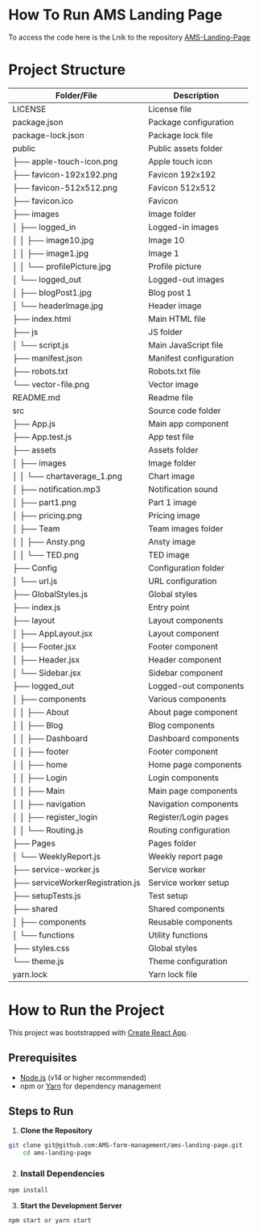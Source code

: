 # How To Run AMS Landing Page 
To access the code here is the Lnik to the repository
[AMS-Landing-Page](https://github.com/AMS-farm-management/ams-landing-page)

# Project Structure

| Folder/File                         | Description                  |
|-------------------------------------|------------------------------|
| LICENSE                             | License file                |
| package.json                        | Package configuration       |
| package-lock.json                   | Package lock file           |
| public                              | Public assets folder        |
| ├── apple-touch-icon.png            | Apple touch icon            |
| ├── favicon-192x192.png             | Favicon 192x192             |
| ├── favicon-512x512.png             | Favicon 512x512             |
| ├── favicon.ico                     | Favicon                     |
| ├── images                          | Image folder                |
| │   ├── logged_in                   | Logged-in images            |
| │   │   ├── image10.jpg             | Image 10                    |
| │   │   ├── image1.jpg              | Image 1                     |
| │   │   └── profilePicture.jpg      | Profile picture             |
| │   └── logged_out                  | Logged-out images           |
| │       ├── blogPost1.jpg           | Blog post 1                 |
| │       └── headerImage.jpg         | Header image                |
| ├── index.html                      | Main HTML file              |
| ├── js                               | JS folder                   |
| │   └── script.js                   | Main JavaScript file        |
| ├── manifest.json                   | Manifest configuration      |
| ├── robots.txt                      | Robots.txt file             |
| └── vector-file.png                 | Vector image                |
| README.md                           | Readme file                 |
| src                                 | Source code folder          |
| ├── App.js                          | Main app component          |
| ├── App.test.js                     | App test file               |
| ├── assets                           | Assets folder               |
| │   ├── images                      | Image folder                |
| │   │   └── chartaverage_1.png      | Chart image                 |
| │   ├── notification.mp3            | Notification sound          |
| │   ├── part1.png                   | Part 1 image                |
| │   ├── pricing.png                 | Pricing image               |
| │   ├── Team                        | Team images folder          |
| │   │   ├── Ansty.png               | Ansty image                 |
| │   │   └── TED.png                 | TED image                   |
| ├── Config                           | Configuration folder        |
| │   └── url.js                      | URL configuration           |
| ├── GlobalStyles.js                  | Global styles               |
| ├── index.js                        | Entry point                 |
| ├── layout                           | Layout components           |
| │   ├── AppLayout.jsx                | Layout component            |
| │   ├── Footer.jsx                   | Footer component            |
| │   ├── Header.jsx                   | Header component            |
| │   └── Sidebar.jsx                  | Sidebar component           |
| ├── logged_out                       | Logged-out components       |
| │   ├── components                   | Various components          |
| │   │   ├── About                    | About page component        |
| │   │   ├── Blog                     | Blog components             |
| │   │   ├── Dashboard                | Dashboard components        |
| │   │   ├── footer                   | Footer component            |
| │   │   ├── home                     | Home page components        |
| │   │   ├── Login                    | Login components            |
| │   │   ├── Main                     | Main page components        |
| │   │   ├── navigation               | Navigation components       |
| │   │   ├── register_login           | Register/Login pages        |
| │   │   └── Routing.js               | Routing configuration       |
| ├── Pages                            | Pages folder                |
| │   └── WeeklyReport.js              | Weekly report page          |
| ├── service-worker.js                | Service worker              |
| ├── serviceWorkerRegistration.js    | Service worker setup        |
| ├── setupTests.js                    | Test setup                  |
| ├── shared                           | Shared components           |
| │   ├── components                   | Reusable components         |
| │   └── functions                    | Utility functions           |
| ├── styles.css                       | Global styles               |
| └── theme.js                         | Theme configuration         |
| yarn.lock                            | Yarn lock file              |

# How to Run the Project

This project was bootstrapped with [Create React App](https://github.com/facebook/create-react-app).

## Prerequisites

- [Node.js](https://nodejs.org/) (v14 or higher recommended)
- npm or [Yarn](https://yarnpkg.com/) for dependency management

## Steps to Run

1. **Clone the Repository**
```bash
git clone git@github.com:AMS-farm-management/ams-landing-page.git
    cd ams-landing-page
```
2. ### Install Dependencies

```bash
npm install
```
3. **Start the Development Server**
```bash
npm start or yarn start
```
     
